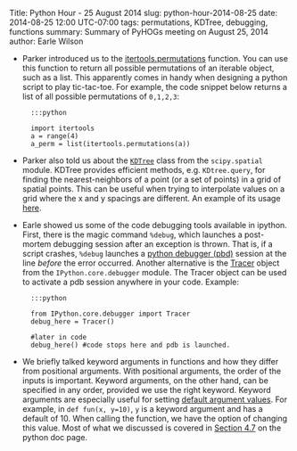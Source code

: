 Title: Python Hour - 25 August 2014
slug: python-hour-2014-08-25
date: 2014-08-25 12:00 UTC-07:00
tags: permutations, KDTree, debugging, functions
summary: Summary of PyHOGs meeting on August 25, 2014
author: Earle Wilson

+ Parker introduced us to the [itertools.permutations](https://docs.python.org/2/library/itertools.html#itertools.permutations) function. You can use this function to return all possible permutations of an iterable object, such as a list. This apparently comes in handy when designing a python script to play tic-tac-toe. For example, the code snippet below returns a list of all possible permutations of `0,1,2,3`:
	
		:::python
	
		import itertools
		a = range(4)
		a_perm = list(itertools.permutations(a)) 


 
+ Parker also told us about the [`KDTree`](http://docs.scipy.org/doc/scipy-0.14.0/reference/generated/scipy.spatial.KDTree.html) class from the `scipy.spatial` module. KDTree provides efficient methods, e.g. `KDtree.query`, for finding the nearest-neighbors of a point (or a set of points) in a grid of spatial points. This can be useful when trying to interpolate values on a grid where the x and y spacings are different. An example of its usage [here](http://docs.scipy.org/doc/scipy-0.14.0/reference/generated/scipy.spatial.KDTree.query.html#scipy.spatial.KDTree.query).

+ Earle showed us some of the code debugging tools available in ipython. First, there is the magic command `%debug`, which launches a post-mortem debugging session after an exception is thrown. That is, if a script crashes, `%debug` launches a [python debugger (pbd)](https://docs.python.org/2/library/pdb.html) session at the line *before* the error occurred. Another alternative is the [Tracer](http://ipython.org/ipython-doc/dev/api/generated/IPython.core.debugger.html#classes) object from the `IPython.core.debugger` module. The Tracer object can be used to activate a pdb session anywhere in your code. Example:

		:::python	
		
		from IPython.core.debugger import Tracer
		debug_here = Tracer()
	
		#later in code
		debug_here() #code stops here and pdb is launched.
   	 	

+ We briefly talked keyword arguments in functions and how they differ from positional arguments. With positional arguments, the order of the inputs is important. Keyword arguments, on the other hand, can be specified in any order, provided we use the right keyword. Keyword arguments are especially useful for setting [default argument values](https://docs.python.org/2/tutorial/controlflow.html#default-argument-values). For example, in `def fun(x, y=10)`, `y` is a keyword argument and has a default of 10. When calling the function, we have the option of changing this value. Most of what we discussed is covered in [Section 4.7](https://docs.python.org/2/tutorial/controlflow.html#keyword-arguments) on the python doc page.





